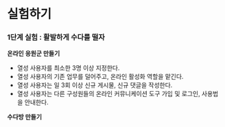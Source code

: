 # 실험하기

### 1단계 실험 : 활발하게 수다를 떨자 

**온라인 응원군 만들기**
* 열성 사용자를 최소한 3명 이상 지정한다. 
* 열성 사용자의 기존 업무를 덜어주고, 온라인 활성화 역할을 맡긴다.
* 열성 사용자는 일 3회 이상 신규 게시물, 신규 댓글을 작성한다. 
* 열성 사용자는 다른 구성원들의 온라인 커뮤니케이션 도구 가입 및 로그인, 사용법을 안내한다. 

**수다방 만들기**

